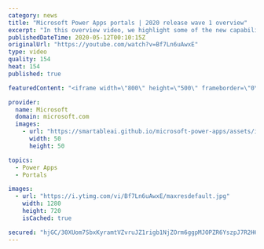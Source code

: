 ```yaml
---
category: news
title: "Microsoft Power Apps portals | 2020 release wave 1 overview"
excerpt: "In this overview video, we highlight some of the new capabilities included in the latest update to Microsoft Power Apps portals.     Here are the capabilities covered:   •    Power BI integration, so you can quickly add Power BI reports, tables, and dashboards to your portals without coding.  •    Themes"
publishedDateTime: 2020-05-12T00:10:15Z
originalUrl: "https://youtube.com/watch?v=Bf7Ln6uAwxE"
type: video
quality: 154
heat: 154
published: true

featuredContent: "<iframe width=\"800\" height=\"500\" frameborder=\"0\" src=\"https://www.youtube.com/embed/Bf7Ln6uAwxE\" allow=\"accelerometer; autoplay; encrypted-media; gyroscope; picture-in-picture\" allowfullscreen></iframe>"

provider:
  name: Microsoft
  domain: microsoft.com
  images:
    - url: "https://smartableai.github.io/microsoft-power-apps/assets/images/organizations/microsoft.com-50x50.jpg"
      width: 50
      height: 50

topics:
  - Power Apps
  - Portals

images:
  - url: "https://i.ytimg.com/vi/Bf7Ln6uAwxE/maxresdefault.jpg"
    width: 1280
    height: 720
    isCached: true

secured: "hjGC/30XUom7SbxKyramtVZvruJZ1rigb1NjZOrm6ggpMJOPZR6YszpJ7R2H68nV3OsCZrKjfa8cfgLPT/PAnJCjI8yc4C51d67GIA5RXJXYGai2FdFq8QT4leAIpLGbHH7P6MFXSs1lRF+x5leCH5SuufFD8M59WSwIR5ctF2jq6pX/F/C+Ve2opKik3tdk9wxyvjvEnbQ6/cJzl2Eqb61MnH3R1/QZMNTc1LeSSXawiWILCyrQRRBoL1dQw9qbYn+nDODOsDJIhRSXuCIGDQzmKpOe7nf1mxk1cVwPlNiSQDOz0UHcCWLRfzXDBOb+KOIU0Pc8vaHofmp99XXbHpg6utk7kUQmP+QoKG/cQrrJrFNfmq0Bx5cL+LiUK3T2YVJSsQAeR8s/M6zeMuiWzf4P3QE5AMuaNln6F8UNBtA/29s9L0Zd2qwi3cEB4Ug3;9p8EU5pFA837igpRCVuduw=="
---
```


